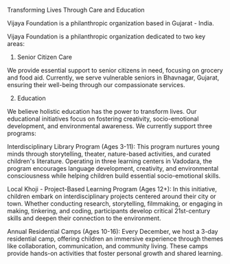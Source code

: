 
Transforming Lives Through Care and Education

Vijaya Foundation is a philanthropic organization based in Gujarat - India.






Vijaya Foundation is a philanthropic organization dedicated to two key areas: 

1. Senior Citizen Care

We provide essential support to senior citizens in need, focusing on grocery and food aid. Currently, we serve vulnerable seniors in Bhavnagar, Gujarat, ensuring their well-being through our compassionate services.

2. Education

We believe holistic education has the power to transform lives. Our educational initiatives focus on fostering creativity, socio-emotional development, and environmental awareness. We currently support three programs:

Interdisciplinary Library Program (Ages 3-11):
This program nurtures young minds through storytelling, theater, nature-based activities, and curated children's literature. Operating in three learning centers in Vadodara, the program encourages language development, creativity, and environmental consciousness while helping children build essential socio-emotional skills.

Local Khoji - Project-Based Learning Program (Ages 12+):
In this initiative, children embark on interdisciplinary projects centered around their city or town. Whether conducting research, storytelling, filmmaking, or engaging in making, tinkering, and coding, participants develop critical 21st-century skills and deepen their connection to the environment.

Annual Residential Camps (Ages 10-16):
Every December, we host a 3-day residential camp, offering children an immersive experience through themes like collaboration, communication, and community living. These camps provide hands-on activities that foster personal growth and shared learning.